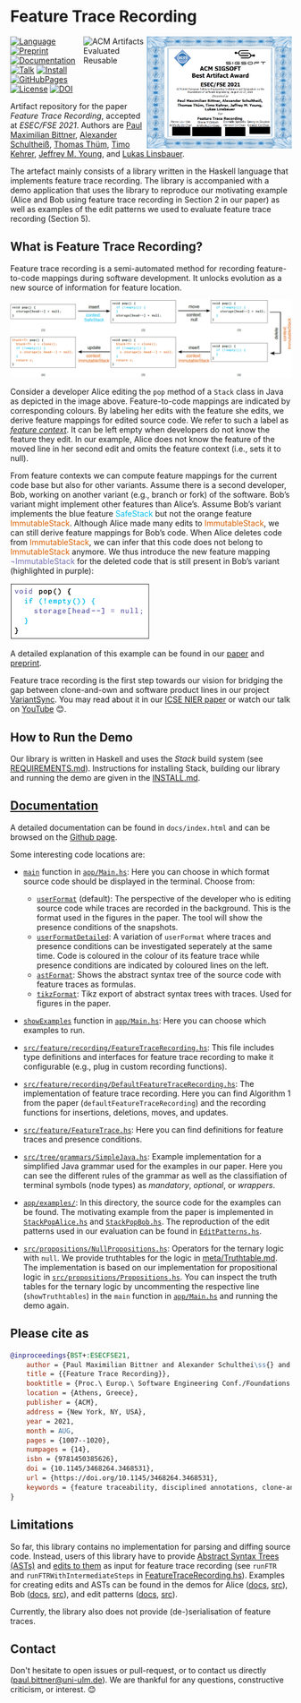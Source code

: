 # Feature Trace Recording

[<img padding="10" align="right" src="meta/best_artifact-ftr.png" height="200" />](https://2021.esec-fse.org/info/awards)

[<img padding="10" align="right" src="https://www.acm.org/binaries/content/gallery/acm/publications/artifact-review-v1_1-badges/artifacts_evaluated_reusable_v1_1.png" alt="ACM Artifacts Evaluated Reusable" width="114" height="113"/>][paper]

[![Language](https://img.shields.io/badge/Language-Haskell-purple)](https://www.haskell.org/)
[![Preprint](https://img.shields.io/badge/Preprint-Read-purple)][preprint]
[![Documentation](https://img.shields.io/badge/Documentation-Read-purple)][documentation]
[![Talk](https://img.shields.io/badge/Talk-Watch-purple)][talk]
[![Install](https://img.shields.io/badge/Install-Instructions-blue)](INSTALL.md)
[![GitHubPages](https://img.shields.io/badge/GitHub%20Pages-online-blue.svg?style=flat)][website]
[![License](https://img.shields.io/badge/License-GNU%20LGPLv3-blue)](LICENSE.LGPL3)
[![DOI](https://zenodo.org/badge/DOI/10.5281/zenodo.4900682.svg)](https://doi.org/10.5281/zenodo.4900682)
<!-- [![Build Status](https://travis-ci.com/pmbittner/FeatureTraceRecording.svg?branch=master)](https://travis-ci.com/pmbittner/FeatureTraceRecording) -->
<!-- [![Status](https://img.shields.io/badge/ESEC%2FFSE'21-Badge%20Application-blue)](STATUS.md) -->

Artifact repository for the paper _Feature Trace Recording_, accepted at _ESEC/FSE 2021_.
Authors are [Paul Maximilian Bittner][paul], [Alexander Schultheiß][alexander], [Thomas Thüm][thomas], [Timo Kehrer][timo], [Jeffrey M. Young][jeffrey], and [Lukas Linsbauer][lukas].

The artefact mainly consists of a library written in the Haskell language that implements feature trace recording.
The library is accompanied with a demo application that uses the library to reproduce our motivating example (Alice and Bob using feature trace recording in Section 2 in our paper) as well as examples of the edit patterns we used to evaluate feature trace recording (Section 5).


## What is Feature Trace Recording?

Feature trace recording is a semi-automated method for recording feature-to-code mappings during software development.
It unlocks evolution as a new source of information for feature location.

<img src="meta/FeatureTraceRecording.png" alt="Feature Trace Recording Example" image-rendering="pixelated" />
<!-- ![Feature Trace Recording Example](meta/FeatureTraceRecording.png) -->

Consider a developer Alice editing the `pop` method of a `Stack` class in Java as depicted in the image above.
Feature-to-code mappings are indicated by corresponding colours.
By labeling her edits with the feature she edits, we derive feature mappings for edited source code.
We refer to such a label as [_feature context_](https://variantsync.github.io/FeatureTraceRecording/docs/FeatureTraceRecording.html#t:FeatureContext).
It can be left empty when developers do not know the feature they edit.
In our example, Alice does not know the feature of the moved line in her second edit and omits the feature context (i.e., sets it to null).

From feature contexts we can compute feature mappings for the current code base but also for other variants.
Assume there is a second developer, Bob, working on another variant (e.g., branch or fork) of the software.
Bob’s variant might implement other features than Alice’s.
Assume Bob’s variant implements the blue feature <span style="color:#00BEEB">SafeStack</span> but not the orange feature <span style="color:#D95F02">ImmutableStack</span>.
Although Alice made many edits to <span style="color:#D95F02">ImmutableStack</span>, we can still derive feature mappings for Bob’s code.
When Alice deletes code from <span style="color:#D95F02">ImmutableStack</span>, we can infer that this code does not belong to <span style="color:#D95F02">ImmutableStack</span> anymore.
We thus introduce the new feature mapping <span style="color:#7570B3">¬ImmutableStack</span> for the deleted code that is still present in Bob’s variant (highlighted in purple):

<img src="meta/BobsVariant.png" alt="Bob's Recorded Feature Traces" image-rendering="pixelated" width="250" />

A detailed explanation of this example can be found in our [paper][paper] and [preprint][preprint].

Feature trace recording is the first step towards our vision for bridging the gap between clone-and-own and software product lines in our project [VariantSync][variantsync].
You may read about it in our [ICSE NIER paper](https://tinyurl.com/variantsync) or watch our talk on [YouTube](https://www.youtube.com/watch?v=oJf8W4cE25A) :blush:.


## How to Run the Demo
Our library is written in Haskell and uses the _Stack_ build system (see [REQUIREMENTS.md](REQUIREMENTS.md)).
Instructions for installing Stack, building our library and running the demo are given in the [INSTALL.md](INSTALL.md).


## [Documentation][documentation]

A detailed documentation can be found in `docs/index.html` and can be browsed on the [Github page][documentation].

Some interesting code locations are:
- [`main`](https://variantsync.github.io/FeatureTraceRecording/docs/Main.html#v:main) function in [`app/Main.hs`](app/Main.hs): Here you can choose in which format source code should be displayed in the terminal. Choose from:
    - [`userFormat`](https://variantsync.github.io/FeatureTraceRecording/docs/Main.html#v:userFormat) (default): The perspective of the developer who is editing source code while traces are recorded in the background. This is the format used in the figures in the paper. The tool will show the presence conditions of the snapshots.
    - [`userFormatDetailed`](https://variantsync.github.io/FeatureTraceRecording/docs/Main.html#v:userFormatDetailed): A variation of `userFormat` where traces and presence conditions can be investigated seperately at the same time. Code is coloured in the colour of its feature trace while presence conditions are indicated by coloured lines on the left.
    - [`astFormat`](https://variantsync.github.io/FeatureTraceRecording/docs/Main.html#v:astFormat): Shows the abstract syntax tree of the source code with feature traces as formulas.
    - [`tikzFormat`](https://variantsync.github.io/FeatureTraceRecording/docs/Main.html#v:tikzFormat): Tikz export of abstract syntax trees with traces. Used for figures in the paper.

- [`showExamples`](https://variantsync.github.io/FeatureTraceRecording/docs/Main.html#v:showExamples) function in [`app/Main.hs`](app/Main.hs): Here you can choose which examples to run.

- [`src/feature/recording/FeatureTraceRecording.hs`](src/feature/recording/FeatureTraceRecording.hs): This file includes type definitions and interfaces for feature trace recording to make it configurable (e.g., plug in custom recording functions).

- [`src/feature/recording/DefaultFeatureTraceRecording.hs`](src/feature/recording/DefaultFeatureTraceRecording.hs): The implementation of feature trace recording. Here you can find Algorithm 1 from the paper (`defaultFeatureTraceRecording`) and the recording functions for insertions, deletions, moves, and updates.

- [`src/feature/FeatureTrace.hs`](src/feature/FeatureTrace.hs): Here you can find definitions for feature traces and presence conditions.

- [`src/tree/grammars/SimpleJava.hs`](src/tree/grammars/SimpleJava.hs): Example implementation for a simplified Java grammar used for the examples in our paper. Here you can see the different rules of the grammar as well as the classifiation of terminal symbols (node types) as _mandatory_, _optional_, or _wrappers_.

- [`app/examples/`](app/examples/): In this directory, the source code for the examples can be found. The motivating example from the paper is implemented in [`StackPopAlice.hs`](app/examples/StackPopAlice.hs) and [`StackPopBob.hs`](app/examples/StackPopBob.hs). The reproduction of the edit patterns used in our evaluation can be found in [`EditPatterns.hs`](app/examples/EditPatterns.hs).

- [`src/propositions/NullPropositions.hs`](src/propositions/NullPropositions.hs): Operators for the ternary logic with `null`.
We provide truthtables for the logic in [meta/Truthtable.md](meta/Truthtable.md).
The implementation is based on our implementation for propositional logic in [`src/propositions/Propositions.hs`](src/propositions/Propositions.hs).
You can inspect the truth tables for the ternary logic by uncommenting the respective line (`showTruthtables`) in the `main` function in [`app/Main.hs`](app/Main.hs) and running the demo again.


## Please cite as
```BibTeX
@inproceedings{BST+:ESECFSE21,
	author = {Paul Maximilian Bittner and Alexander Schulthei\ss{} and Thomas Th{\"{u}}m and Timo Kehrer and Jeffrey M. Young and Lukas Linsbauer},
	title = {{Feature Trace Recording}},
	booktitle = {Proc.\ Europ.\ Software Engineering Conf./Foundations of Software Engineering (ESEC/FSE)},
	location = {Athens, Greece},
	publisher = {ACM},
	address = {New York, NY, USA},
	year = 2021,
	month = AUG,
	pages = {1007--1020},
	numpages = {14},
	isbn = {9781450385626},
	doi = {10.1145/3468264.3468531},
	url = {https://doi.org/10.1145/3468264.3468531},
	keywords = {feature traceability, disciplined annotations, clone-and-own, feature location, software product lines}
}
```


## Limitations

So far, this library contains no implementation for parsing and diffing source code.
Instead, users of this library have to provide [Abstract Syntax Trees (ASTs)](https://variantsync.github.io/FeatureTraceRecording/docs/AST.html) and [edits to them](https://variantsync.github.io/FeatureTraceRecording/docs/Edits.html) as input for feature trace recording (see `runFTR` and `runFTRWithIntermediateSteps` in [FeatureTraceRecording.hs](https://variantsync.github.io/FeatureTraceRecording/docs/FeatureTraceRecording.html)).
Examples for creating edits and ASTs can be found in the demos for Alice ([docs](https://variantsync.github.io/FeatureTraceRecording/docs/StackPopAlice.html), [src](app/examples/StackPopAlice.hs)), Bob ([docs](https://variantsync.github.io/FeatureTraceRecording/docs/StackPopBob.html), [src](app/examples/StackPopBob.hs)), and edit patterns ([docs](https://variantsync.github.io/FeatureTraceRecording/docs/EditPatterns.html), [src](app/examples/EditPatterns.hs)).

Currently, the library also does not provide (de-)serialisation of feature traces.


## Contact

Don't hesitate to open issues or pull-request, or to contact us directly (paul.bittner@uni-ulm.de). We are thankful for any questions, constructive criticism, or interest. :blush:


[paul]: https://www.uni-ulm.de/in/sp/team/paul-maximilian-bittner/
[alexander]: https://www.informatik.hu-berlin.de/de/forschung/gebiete/mse/mitarb/alexander-schultheiss.html
[thomas]: https://www.uni-ulm.de/in/sp/team/thuem/
[timo]: https://www.informatik.hu-berlin.de/de/forschung/gebiete/mse/mitarb/kehrerti.html
[jeffrey]: https://www.uni-ulm.de/in/sp/team/former-employees-and-doctorands/jeffrey-young/
[lukas]: https://www.tu-braunschweig.de/isf/team/lukas-linsbauer

[website]: https://variantsync.github.io/FeatureTraceRecording/
[documentation]: https://variantsync.github.io/FeatureTraceRecording/docs
[preprint]: https://github.com/SoftVarE-Group/Papers/raw/master/2021/2021-ESECFSE-Bittner.pdf
[paper]: https://doi.org/10.1145/3468264.3468531
[variantsync]: https://www.uni-ulm.de/en/in/sp/research/projects/variantsync/
[talk]: https://www.youtube.com/watch?v=Mk5S0XcoVVo

